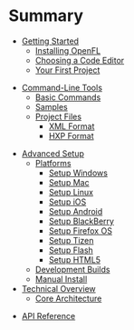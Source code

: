 # Summary

* [Getting Started](getting_started/README.md)
   * [Installing OpenFL](getting_started/installing_openfl.md)
   * [Choosing a Code Editor](getting_started/choosing_a_code_editor.md)
   * [Your First Project](getting_started/your_first_project.md)
<!--   * [Next Steps](getting_started/next_steps.md)-->
* [Command-Line Tools](command-line_tools/README.md)
   * [Basic Commands](command-line_tools/basic_commands.md)
   * [Samples](command-line_tools/samples.md)
   * [Project Files](command-line_tools/project_files/README.md)
       * [XML Format](command-line_tools/project_files/xml_format.md)
       * [HXP Format](command-line_tools/project_files/hxp_format.md)
<!--* [OpenFL Basics](openfl_basics/README.md)-->
<!--   * [Assets](openfl_basics/assets.md)-->
<!--   * [Sprites](openfl_basics/sprites.md)-->
<!--   * [Bitmaps](openfl_basics/bitmaps.md)-->
<!--   * [BitmapData](openfl_basics/bitmap_data.md)-->
<!--   * [Tweens](openfl_basics/tweens.md)-->
<!--   * [Events](openfl_basics/events.md)-->
<!--   * [Sound](openfl_basics/sound.md)-->
<!--   * [TextFields](openfl_basics/textfields.md)-->
<!--   * [Network Access](openfl_basics/network_access.md)-->
<!--   * [File Access](openfl_basics/file_access.md)-->
<!--   * [ByteArray](openfl_basics/bytearray.md)-->
<!--* [Intermediate Topics](intermediate_topics/README.md)-->
<!--   * [Physics](intermediate_topics/physics.md)-->
<!--   * [Tile Rendering](intermediate_topics/tile_rendering.md)-->
<!--   * [Tile Maps](intermediate_topics/tile_maps.md)-->
<!--   * [Particles](intermediate_topics/particles.md)-->
<!--* [Advanced Topics](advanced_topics/README.md)-->
<!--   * [OpenGLView](advanced_topics/openglview.md)-->
<!--   * [Native Extensions](advanced_topics/native_extensions/README.md)-->
<!--      * [C++ Extensions](advanced_topics/native_extensions/cpp_extensions.md)-->
<!--      * [Android Extensions](advanced_topics/native_extensions/android_extensions.md)-->
<!--      * [JavaScript Libraries](advanced_topics/native_extensions/javascript_libraries.md)-->
<!--   * [Java JNI](advanced_topics/java_jni.md)-->
* [Advanced Setup](advanced_setup/README.md)
   * [Platforms](advanced_setup/platforms/README.md)
       * [Setup Windows](advanced_setup/platforms/setup_windows.md)
       * [Setup Mac](advanced_setup/platforms/setup_mac.md)
       * [Setup Linux](advanced_setup/platforms/setup_linux.md)
       * [Setup iOS](advanced_setup/platforms/setup_ios.md)
       * [Setup Android](advanced_setup/platforms/setup_android.md)
       * [Setup BlackBerry](advanced_setup/platforms/setup_blackberry.md)
       * [Setup Firefox OS](advanced_setup/platforms/setup_firefox_os.md)
       * [Setup Tizen](advanced_setup/platforms/setup_tizen.md)
       * [Setup Flash](advanced_setup/platforms/setup_flash.md)
       * [Setup HTML5](advanced_setup/platforms/setup_html5.md)
   * [Development Builds](advanced_setup/development_builds.md)
   * [Manual Install](advanced_setup/manual_install.md)
* [Technical Overview](technical_overview/README.md)
   * [Core Architecture](technical_overview/core_architecture.md)
<!--* [Contributors](contributors/README.md)-->
<!--   * [Source Code](contributors/source_code.md)-->
<!--   * [Donate](contributors/donate.md)-->
* [API Reference](/documentation/api/)